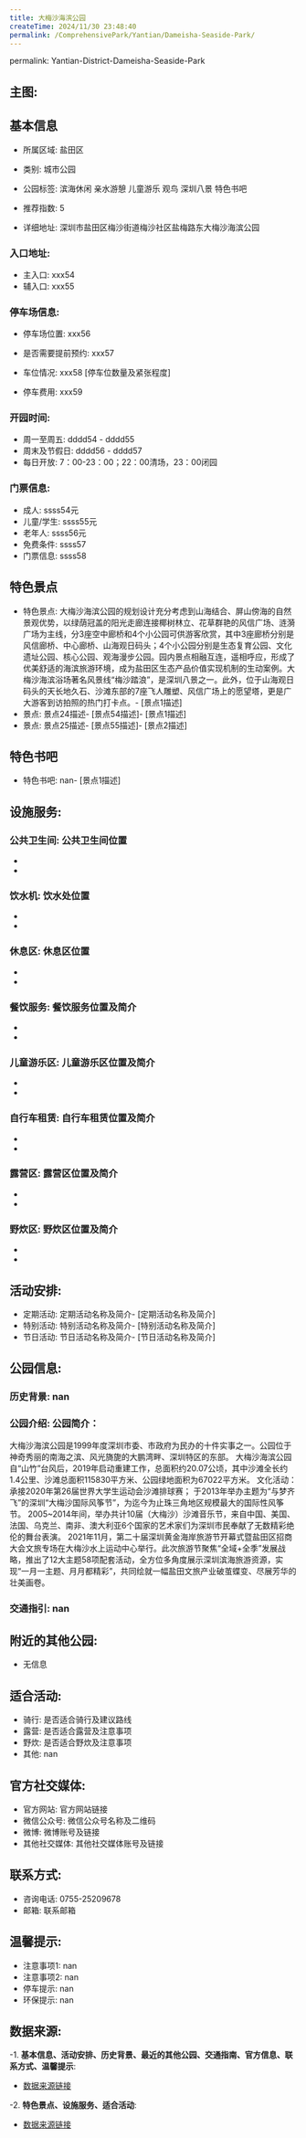 ```yaml
---
title: 大梅沙海滨公园
createTime: 2024/11/30 23:48:40
permalink: /ComprehensivePark/Yantian/Dameisha-Seaside-Park/
---
```

permalink: Yantian-District-Dameisha-Seaside-Park
<!-- ## 游玩路径: -->

## 主图:
<ImageCard
image="https://cgj.sz.gov.cn/img/4/4005/4005744/10774749.jpg"
title= "大梅沙海滨公园"
description= "
大梅沙海滨公园是1999年度深圳市委、市政府为民办的十件实事之一。公园位于神奇秀丽的南海之滨、风光旖旎的大鹏湾畔、深圳特区的东部。
大梅沙海滨公园自"
date="2024/11/30"
href="/"
author="深圳公园"
/>

## 基本信息

- 所属区域: 盐田区

- 类别: 城市公园

- 公园标签: 滨海休闲 亲水游憩 儿童游乐 观鸟 深圳八景 特色书吧

- 推荐指数: 5

- 详细地址: 深圳市盐田区梅沙街道梅沙社区盐梅路东大梅沙海滨公园

### 入口地址:
- 主入口: xxx54
- 辅入口: xxx55
### 停车场信息:
- 停车场位置: xxx56

- 是否需要提前预约: xxx57

- 车位情况: xxx58 [停车位数量及紧张程度]

- 停车费用: xxx59

### 开园时间:
- 周一至周五: dddd54 - dddd55
- 周末及节假日: dddd56 - dddd57
- 每日开放: 7：00-23：00；22：00清场，23：00闭园

### 门票信息:
- 成人: ssss54元
- 儿童/学生: ssss55元
- 老年人: ssss56元
- 免费条件: ssss57
- 门票信息: ssss58
## 特色景点
- 特色景点: 大梅沙海滨公园的规划设计充分考虑到山海结合、屏山傍海的自然景观优势，以绿荫冠盖的阳光走廊连接椰树林立、花草群艳的风信广场、涟漪广场为主线，分3座空中廊桥和4个小公园可供游客欣赏，其中3座廊桥分别是风信廊桥、中心廊桥、山海观日码头；4个小公园分别是生态复育公园、文化遗址公园、核心公园、观海漫步公园。园内景点相融互连，遥相呼应，形成了优美舒适的海滨旅游环境，成为盐田区生态产品价值实现机制的生动案例。大梅沙海滨浴场著名风景线“梅沙踏浪”，是深圳八景之一。此外，位于山海观日码头的天长地久石、沙滩东部的7座飞人雕塑、风信广场上的愿望塔，更是广大游客到访拍照的热门打卡点。- [景点1描述]
- 景点: 景点24描述- [景点54描述]- [景点1描述]
- 景点: 景点25描述- [景点55描述]- [景点2描述]
## 特色书吧
- 特色书吧: nan- [景点1描述]
## 设施服务:
### 公共卫生间: 公共卫生间位置
- 
- 
### 饮水机: 饮水处位置
- 
- 
### 休息区: 休息区位置
- 
- 
### 餐饮服务: 餐饮服务位置及简介
- 
- 
### 儿童游乐区: 儿童游乐区位置及简介
- 
- 
### 自行车租赁: 自行车租赁位置及简介
- 
- 
### 露营区: 露营区位置及简介
- 
- 
### 野炊区: 野炊区位置及简介

- 
- 
## 活动安排:
- 定期活动: 定期活动名称及简介- [定期活动名称及简介]
- 特别活动: 特别活动名称及简介- [特别活动名称及简介]
- 节日活动: 节日活动名称及简介- [节日活动名称及简介]
## 公园信息:
### 历史背景: nan
### 公园介绍: 公园简介：
大梅沙海滨公园是1999年度深圳市委、市政府为民办的十件实事之一。公园位于神奇秀丽的南海之滨、风光旖旎的大鹏湾畔、深圳特区的东部。
大梅沙海滨公园自“山竹”台风后，2019年启动重建工作，总面积约20.07公顷，其中沙滩全长约1.4公里、沙滩总面积115830平方米、公园绿地面积为67022平方米。
文化活动：
承接2020年第26届世界大学生运动会沙滩排球赛；
于2013年举办主题为“与梦齐飞”的深圳“大梅沙国际风筝节”，为迄今为止珠三角地区规模最大的国际性风筝节。
2005~2014年间，举办共计10届（大梅沙）沙滩音乐节，来自中国、美国、法国、乌克兰、南非、澳大利亚6个国家的艺术家们为深圳市民奉献了无数精彩绝伦的舞台表演。
2021年11月，第二十届深圳黄金海岸旅游节开幕式暨盐田区招商大会文旅专场在大梅沙水上运动中心举行。此次旅游节聚焦“全域+全季”发展战略，推出了12大主题58项配套活动，全方位多角度展示深圳滨海旅游资源，实现“一月一主题、月月都精彩”，共同绘就一幅盐田文旅产业破茧蝶变、尽展芳华的壮美画卷。
### 交通指引: nan

## 附近的其他公园:
- 无信息

## 适合活动:
- 骑行: 是否适合骑行及建议路线
- 露营: 是否适合露营及注意事项
- 野炊: 是否适合野炊及注意事项
- 其他: nan

## 官方社交媒体:
- 官方网站: 官方网站链接
- 微信公众号: 微信公众号名称及二维码
- 微博: 微博账号及链接
- 其他社交媒体: 其他社交媒体账号及链接

## 联系方式:
- 咨询电话: 0755-25209678
- 邮箱: 联系邮箱

## 温馨提示:
- 注意事项1: nan
- 注意事项2: nan
- 停车提示: nan
- 环保提示: nan

## 数据来源:
-1. **基本信息、活动安排、历史背景、最近的其他公园、交通指南、官方信息、联系方式、温馨提示**:
- [数据来源链接](https://cgj.sz.gov.cn/xsmh/gysz/csgy/content/post_10774749.html)

-2. **特色景点、设施服务、适合活动**:
- [数据来源链接](https://cgj.sz.gov.cn/xsmh/gysz/csgy/content/post_10774749.html)

